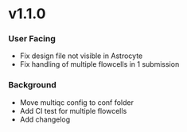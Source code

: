 # v1.1.0
### User Facing
* Fix design file not visible in Astrocyte
* Fix handling of multiple flowcells in 1 submission
### Background
* Move multiqc config to conf folder
* Add CI test for multiple flowcells
* Add changelog